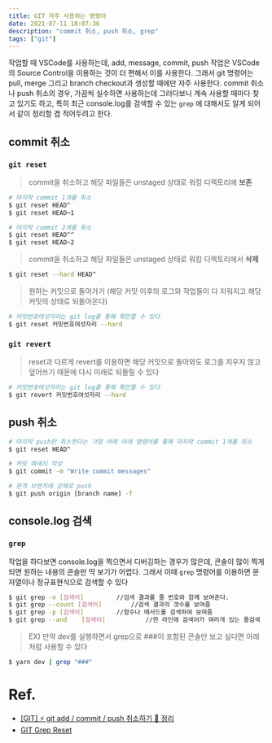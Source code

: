 ```yaml
---
title: GIT 자주 사용하는 명령어
date: 2021-07-11 18:07:36
description: "commit 취소, push 취소, grep"
tags: ["git"]
---
```


작업할 때 VSCode를 사용하는데, add, message, commit, push 작업은 VSCode의 Source Control을 이용하는 것이 더 편해서 이를 사용한다. 그래서 git 명령어는 pull, merge 그리고 branch checkout과 생성할 때에만 자주 사용한다. commit 취소나 push 취소의 경우, 가끔씩 실수하면 사용하는데 그러다보니 계속 사용할 때마다 찾고 있기도 하고, 특히 최근 console.log를 검색할 수 있는 `grep` 에 대해서도 알게 되어서 같이 정리할 겸 적어두려고 한다.

## commit 취소

### `git reset`

> commit을 취소하고 해당 파일들은 unstaged 상태로 워킹 디렉토리에 **보존**

```bash
# 마지막 commit 1개를 취소
$ git reset HEAD^
$ git reset HEAD~1

# 마지막 commit 2개를 취소
$ git reset HEAD^^
$ git reset HEAD~2
```

> commit을 취소하고 해당 파일들은 unstaged 상태로 워킹 디렉토리에서 **삭제**

```bash
$ git reset --hard HEAD^
```

> 원하는 커밋으로 돌아가기 (해당 커밋 이후의 로그와 작업들이 다 지워지고 해당 커밋의 상태로 되돌아온다)

```bash
# 커밋번호여섯자리는 git log를 통해 확인할 수 있다
$ git reset 커밋번호여섯자리 --hard
```

### `git revert`

> reset과 다르게 revert를 이용하면 해당 커밋으로 돌아와도 로그를 지우지 않고 덮어쓰기 때문에 다시 미래로 되돌릴 수 있다

```bash
# 커밋번호여섯자리는 git log를 통해 확인할 수 있다
$ git revert 커밋번호여섯자리 --hard
```

## push 취소

```bash
# 마지막 push만 취소한다는 가정 아래 아래 명령어를 통해 마지막 commit 1개를 취소
$ git reset HEAD^

# 커밋 메세지 작성
$ git commit -m "Write commit messages"

# 원격 브랜치에 강제로 push
$ git push origin [branch name] -f
```

## console.log 검색

### `grep`

작업을 하다보면 console.log을 찍으면서 디버깅하는 경우가 많은데, 콘솔이 많이 찍게 되면 원하는 내용의 콘솔만 딱 보기가 어렵다. 그래서 이때 `grep` 명령어를 이용하면 문자열이나 정규표현식으로 검색할 수 있다

```bash
$ git grep -n [검색어]			//검색 결과를 줄 번호와 함께 보여준다.
$ git grep --count [검색어]		//검색 결과의 갯수를 보여줌
$ git grep -p [검색어]			//함수나 메서드를 검색하여 보여줌
$ git grep --and	[검색어]			//한 라인에 검색어가 여러개 있는 줄검색
```

> EX) 만약 dev를 실행하면서 grep으로 ###이 포함된 콘솔만 보고 싶다면 아래처럼 사용할 수 있다

```bash
$ yarn dev | grep "###"
```

# Ref.

- [[GIT] ⚡️ git add / commit / push 취소하기 💯 정리](https://inpa.tistory.com/entry/GIT-%E2%9A%A1%EF%B8%8F-git-add-commit-push-%EC%B7%A8%EC%86%8C%ED%95%98%EA%B8%B0-%F0%9F%92%AF-%EC%A0%95%EB%A6%AC-git-reset-restore-clean)
- [GIT Grep Reset](http://recordingbetter.com/git/2017/05/28/GIT-Grep-Reset)
